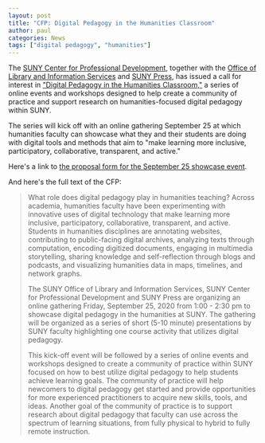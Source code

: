 ```yaml
---
layout: post
title: "CFP: Digital Pedagogy in the Humanities Classroom" 
author: paul
categories: News
tags: ["digital pedagogy", "humanities"]
---
```


<span class="drop">T</span>he [SUNY Center for Professional Development](https://cpd.suny.edu), together with the [Office of Library and Information Services](https://system.suny.edu/olis/) and [SUNY Press](http://www.sunypress.edu/), has issued a call for interest in ["Digital Pedagogy in the Humanities Classroom,"](https://sunycpd.eventsair.com/QuickEventWebsitePortal/dphc20/dphc) a series of online events and workshops designed to help create a community of practice and support research on humanities-focused digital pedagogy within SUNY.

<!--more-->

The series will kick off with an online gathering September 25 at which humanities faculty can showcase what they and their students are doing with digital tools and methods that aim to "make learning more inclusive, participatory, collaborative, transparent, and active."

Here's a link to [the proposal form for the September 25 showcase event](https://www.surveymonkey.com/r/SUNYHumanities).

And here's the full text of the CFP:

> What role does digital pedagogy play in humanities teaching? Across academia, humanities faculty have been experimenting with innovative uses of digital technology that make learning more inclusive, participatory, collaborative, transparent, and active. Students in humanities disciplines are annotating websites, contributing to public-facing digital archives, analyzing texts through computation, encoding digitized documents, engaging in multimedia storytelling, sharing knowledge and self-reflection through blogs and podcasts, and visualizing humanities data in maps, timelines, and network graphs.
>
> The SUNY Office of Library and Information Services, SUNY Center for Professional Development and SUNY Press are organizing an online gathering Friday, September 25, 2020 from 1:00 - 2:30 pm to showcase digital pedagogy in the humanities at SUNY. The gathering will be organized as a series of short (5-10 minute) presentations by SUNY faculty highlighting one course activity that utilizes digital pedagogy.
>
> This kick-off event will be followed by a series of online events and workshops designed to create a community of practice within SUNY focused on how to best utilize digital pedagogy to help students achieve learning goals. The community of practice will help newcomers to digital pedagogy get started and provide opportunities for more experienced practitioners to acquire new skills, tools, and ideas. Another goal of the community of practice is to support research about digital pedagogy that faculty can use across the spectrum of learning situations, from fully physical to hybrid to fully remote instruction.